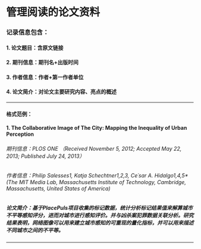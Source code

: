 # 管理阅读的论文资料
### 记录信息包含：
#### 1. 论文题目：含原文链接
#### 2. 期刊信息：期刊名+出版时间
#### 3. 作者信息：作者+第一作者单位
#### 4. 论文简介：对论文主要研究内容、亮点的概述
---
#### 格式范例：  
#### 1. The Collaborative Image of The City: Mapping the Inequality of Urban Perception
###### 期刊信息：PLOS ONE （Received November 5, 2012; Accepted May 22, 2013; Published July 24, 2013）
###### 作者信息：Philip Salesses1, Katja Schechtner1,2,3, Ce´sar A. Hidalgo1,4,5* (The MIT Media Lab, Massachusetts Institute of Technology, Cambridge, Massachusetts, United States of America)
##### 论文简介：基于PlacePuls项目收集的标记数据，统计分析标记结果值来解算城市不平等感知评分，进而对城市进行感知评价。并与凶杀案犯罪数据关联分析。研究结果表明，网络图像可以用来建立城市感知的可重现的量化指标，并可以用来描述不同城市之间的不平等。
---
